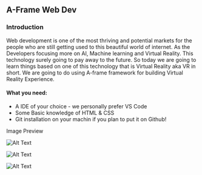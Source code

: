 ## A-Frame Web Dev

### Introduction
Web development is one of the most thriving and potential markets for the people who are still getting used to this beautiful world of internet. 
As the Developers focusing more on AI, Machine learning and Virtual Reality. This technology surely going to pay away to the future. 
So today we are going to learn things based on one of this technology that is Virtual Reality aka VR in short. 
We are going to do using A-frame framework for building Virtual Reality Experience.

#### What you need:
- A IDE of your choice - we personally prefer VS Code
- Some Basic knowledge of HTML & CSS
- Git installation on your machin if you plan to put it on Github!

Image Preview

![Alt Text](https://dev-to-uploads.s3.amazonaws.com/i/c2qkauoje8gwi9aqtyt9.png)

![Alt Text](https://dev-to-uploads.s3.amazonaws.com/i/f4z8phyeogf1b403rl43.png)

![Alt Text](https://dev-to-uploads.s3.amazonaws.com/i/ep08kk98h6tepr22cm5o.png)
